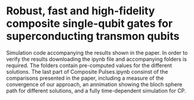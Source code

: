 # Robust, fast and high-fidelity composite single-qubit gates for superconducting transmon qubits
Simulation code accompanying the results shown in the paper.
In order to verify the results downloading the ipynb file and accompanying folders is required. The folders contain pre-computed values for the different solutions. The last part of Composite Pulses.ipynb consinst of the comparisons presented in the paper, including a measure of the convergence of our approach, an annimation showing the bloch sphere path for different solutions, and a fully time-dependent simulation for CP.
